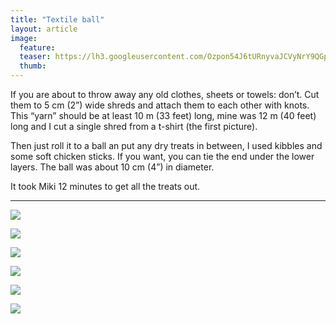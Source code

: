 ```yaml
---
title: "Textile ball"
layout: article
image:
  feature:
  teaser: https://lh3.googleusercontent.com/Ozpon54J6tURnyvaJCVyNrY9QGpoek4kIFbYDK4CX9U=w245
  thumb:
---
```


If you are about to throw away any old clothes, sheets or towels: don’t. Cut them to 5 cm (2”) wide shreds and attach them to each other with knots. This “yarn” should be at least 10 m (33 feet) long, mine was 12 m (40 feet) long and I cut a single shred from a t-shirt (the first picture).

Then just roll it to a ball an put any dry treats in between, I used kibbles and some soft chicken sticks. If you want, you can tie the end under the lower layers. The ball was about 10 cm (4”) in diameter.

It took Miki 12 minutes to get all the treats out.

---

[![](https://lh3.googleusercontent.com/Z0ODztFtbplckKctb5ZWlESYqEssBgGI8CN8T8lrb_E=w800)](https://lh3.googleusercontent.com/Z0ODztFtbplckKctb5ZWlESYqEssBgGI8CN8T8lrb_E=s0)

[![](https://lh3.googleusercontent.com/aXNnfDnPqbmcNU_qKx0NTlChlb3hxKstwBAqwQEWxwQ=w800)](https://lh3.googleusercontent.com/aXNnfDnPqbmcNU_qKx0NTlChlb3hxKstwBAqwQEWxwQ=s0)

[![](https://lh3.googleusercontent.com/GSuQh0HW2kYmcVeLH8r2Uo4u_Zi0i7cRSw4zWrSV0DQ=w800)](https://lh3.googleusercontent.com/GSuQh0HW2kYmcVeLH8r2Uo4u_Zi0i7cRSw4zWrSV0DQ=s0)

[![](https://lh3.googleusercontent.com/sgeVJA7J-KBfi0t7W4NjFwO2K44Pvos1SwQRV1gaETQ=w800)](https://lh3.googleusercontent.com/sgeVJA7J-KBfi0t7W4NjFwO2K44Pvos1SwQRV1gaETQ=s0)

[![](https://lh3.googleusercontent.com/juCgywOukoUQBgUHniek4R0cxnqCDN2kTbvPgm0M2ow=w800)](https://lh3.googleusercontent.com/juCgywOukoUQBgUHniek4R0cxnqCDN2kTbvPgm0M2ow=s0)

[![](https://lh3.googleusercontent.com/RabZvn-vjaFExf3J6vy3ONXV7o-uO-FGbuYRZPZC56M=w800)](https://lh3.googleusercontent.com/RabZvn-vjaFExf3J6vy3ONXV7o-uO-FGbuYRZPZC56M=s0)
